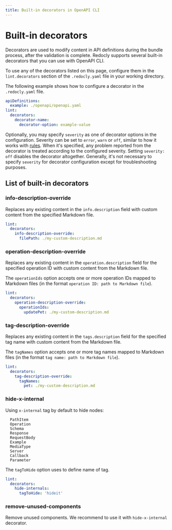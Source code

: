 ```yaml
---
title: Built-in decorators in OpenAPI CLI
---
```


# Built-in decorators

Decorators are used to modify content in API definitions during the bundle process, after the validation is complete. Redocly supports several built-in decorators that you can use with OpenAPI CLI.

To use any of the decorators listed on this page, configure them in the `lint.decorators` section of the `.redocly.yaml` file in your working directory.

The following example shows how to configure a decorator in the `.redocly.yaml` file.

```yaml
apiDefinitions:
  example: ./openapi/openapi.yaml
lint:
  decorators:
    decorator-name:
      decorator-option: example-value
```

Optionally, you may specify `severity` as one of decorator options in the configuration. Severity can be set to `error`, `warn` or `off`, similar to how it works with [rules](built-in-rules.md). When it's specified, any problem reported from the decorator is treated according to the configured severity. Setting `severity: off` disables the decorator altogether. Generally, it's not necessary to specify `severity` for decorator configuration except for troubleshooting purposes.


## List of built-in decorators

### info-description-override

Replaces any existing content in the `info.description` field with custom content from the specified Markdown file.

```yaml
lint:
  decorators:
    info-description-override:
      filePath: ./my-custom-description.md
```


### operation-description-override

Replaces any existing content in the `operation.description` field for the specified operation ID with custom content from the Markdown file.

The `operationIds` option accepts one or more operation IDs mapped to Markdown files (in the format `operation ID: path to Markdown file`).


```yaml
lint:
  decorators:
    operation-description-override:
      operationIds:
        updatePet: ./my-custom-description.md
```


### tag-description-override

Replaces any existing content in the `tags.description` field for the specified tag name with custom content from the Markdown file.

The `tagNames` option accepts one or more tag names mapped to Markdown files (in the format `tag name: path to Markdown file`).

```yaml
lint:
  decorators:
    tag-description-override:
      tagNames:
        pet: ./my-custom-description.md
```

### hide-x-internal

Using `x-internal` tag by default to hide nodes:
```
  PathItem
  Operation
  Schema
  Response
  RequestBody
  Example
  MediaType
  Server
  Callback
  Parameter
```

The `tagToHide` option uses to define name of tag.

```yaml
lint:
  decorators:
    hide-internals:
      tagToHide: 'hideit'
```

### remove-unused-components

Remove unused components. We recommend to use it with `hide-x-internal` decorator.
